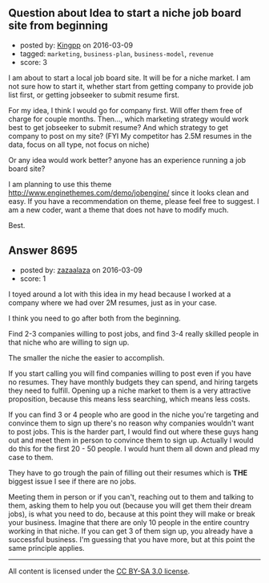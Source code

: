 ## Question about Idea to start a niche job board site from beginning

- posted by: [Kingpp](https://stackexchange.com/users/7198548/kingpp) on 2016-03-09
- tagged: `marketing`, `business-plan`, `business-model`, `revenue`
- score: 3

I am about to start a local job board site. It will be for a niche market. I am not sure how to start it, whether start from getting company to provide job list first, or getting jobseeker to submit resume first. 

For my idea, I think I would go for company first. Will offer them free of charge for couple months. Then..., which marketing strategy would work best to get jobseeker to submit resume? And which strategy to get company to post on my site? (FYI My competitor has 2.5M resumes in the data, focus on all type, not focus on niche)


Or any idea would work better? anyone has an experience running a job board site?

I am planning to use this theme http://www.enginethemes.com/demo/jobengine/ since it looks clean and easy. 
If  you have a recommendation on theme, please feel free to suggest. I am a new coder, want a theme that does not have to modify much.

Best.


## Answer 8695

- posted by: [zazaalaza](https://stackexchange.com/users/4672194/zazaalaza) on 2016-03-09
- score: 1

I toyed around a lot with this idea in my head because I worked at a company where we had over 2M resumes, just as in your case.

I think you need to go after both from the beginning.

Find 2-3 companies willing to post jobs, and find 3-4 really skilled people in that niche who are willing to sign up.

The smaller the niche the easier to accomplish. 

If you start calling you will find companies willing to post even if you have no resumes. They have monthly budgets they can spend, and hiring targets they need to fulfill. Opening up a niche market to them is a very attractive proposition, because this means less searching, which means less costs.

If you can find 3 or 4 people who are good in the niche you're targeting and convince them to sign up there's no reason why companies wouldn't want to post jobs. This is the harder part, I would find out where these guys hang out and meet them in person to convince them to sign up. Actually I would do this for the first 20 - 50 people. I would hunt them all down and plead my case to them. 

They have to go trough the pain of filling out their resumes which is **THE** biggest issue I see if there are no jobs.

Meeting them in person or if you can't, reaching out to them and talking to them, asking them to help you out (because you will get them their dream jobs), is what you need to do, because at this point they will make or break your business. Imagine that there are only 10 people in the entire country working in that niche. If you can get 3 of them sign up, you already have a successful business. I'm guessing that you have more, but at this point the same principle applies.



---

All content is licensed under the [CC BY-SA 3.0 license](https://creativecommons.org/licenses/by-sa/3.0/).
